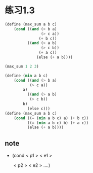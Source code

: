# 练习1.3

```lisp
(define (max_sum a b c)
    (cond ((and (> b a)
		        (> c a))
	           (+ b c))
	      ((and (> a b)
			    (> c b))
		       (+ a c))
		      (else (+ a b))))

(max_sum 1 2 3)

(define (min a b c)
	(cond ((and (> b a)
		   (> c a))
		a)
	      ((and (> a b)
		   (> c b))
		b)
	      (else c)))
(define (max_sum a b c)
	(cond ((= (min a b c) a) (+ b c))
	      ((= (min a b c) b) (+ a c))
	      (else (+ a b))))
```

## note

- (cond < p1 > < e1 >

  ​	< p2 > < e2 > ....)
